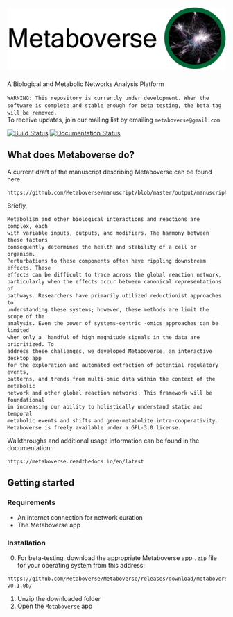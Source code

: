 # ![Metaboverse](https://raw.githubusercontent.com/Metaboverse/Metaboverse/master/docs/content/images/metaboverse_banner.png)

A Biological and Metabolic Networks Analysis Platform

`WARNING: This repository is currently under development. When the software is complete and stable enough for beta testing, the beta tag will be removed.`   
To receive updates, join our mailing list by emailing `metaboverse@gmail.com`

[![Build Status](https://travis-ci.org/Metaboverse/Metaboverse.svg?branch=master)](https://travis-ci.org/Metaboverse/Metaboverse)
[![Documentation Status](https://readthedocs.org/projects/metaboverse/badge/?version=latest)](https://metaboverse.readthedocs.io/en/latest/?badge=latest)

## What does Metaboverse do?
A current draft of the manuscript describing Metaboverse can be found here:
```
https://github.com/Metaboverse/manuscript/blob/master/output/manuscript.pdf
```
Briefly,    
```
Metabolism and other biological interactions and reactions are complex, each
with variable inputs, outputs, and modifiers. The harmony between these factors
consequently determines the health and stability of a cell or organism.
Perturbations to these components often have rippling downstream effects. These
effects can be difficult to trace across the global reaction network,
particularly when the effects occur between canonical representations of
pathways. Researchers have primarily utilized reductionist approaches to
understanding these systems; however, these methods are limit the scope of the
analysis. Even the power of systems-centric -omics approaches can be limited
when only a  handful of high magnitude signals in the data are prioritized. To
address these challenges, we developed Metaboverse, an interactive desktop app
for the exploration and automated extraction of potential regulatory events,
patterns, and trends from multi-omic data within the context of the metabolic
network and other global reaction networks. This framework will be foundational
in increasing our ability to holistically understand static and temporal
metabolic events and shifts and gene-metabolite intra-cooperativity.
Metaboverse is freely available under a GPL-3.0 license.
```
Walkthroughs and additional usage information can be found in the documentation:
```
https://metaboverse.readthedocs.io/en/latest
```

## Getting started

### Requirements
- An internet connection for network curation
- The Metaboverse app

### Installation
0. For beta-testing, download the appropriate Metaboverse app `.zip` file for your operating system from this address:
```
https://github.com/Metaboverse/Metaboverse/releases/download/metaboverse-v0.1.0b/
```
1. Unzip the downloaded folder
2. Open the `Metaboverse` app
